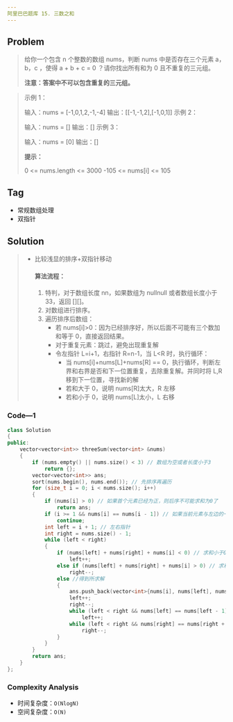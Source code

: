 ```yaml
---
阿里巴巴题库 15. 三数之和
---
```


## Problem

> 给你一个包含 n 个整数的数组 nums，判断 nums 中是否存在三个元素 a，b，c ，使得 a + b + c = 0 ？请你找出所有和为 0 且不重复的三元组。
>
> **注意：答案中不可以包含重复的三元组。**



> 示例 1：
>
> 输入：nums = [-1,0,1,2,-1,-4]
> 输出：[[-1,-1,2],[-1,0,1]]
> 示例 2：
> 
> 输入：nums = []
>输出：[]
> 示例 3：
>
> 输入：nums = [0]
> 输出：[]
> 
> **提示：**
> 
>0 <= nums.length <= 3000
> -105 <= nums[i] <= 105

## Tag

- 常规数组处理
- 双指针



## Solution

> - 比较浅显的排序+双指针移动
>
>   #### 算法流程：
>
>   1. 特判，对于数组长度 nn，如果数组为 nullnull 或者数组长度小于 33，返回 [][]。
>   2. 对数组进行排序。
>   3. 遍历排序后数组：
>      - 若 nums[i]>0：因为已经排序好，所以后面不可能有三个数加和等于 0，直接返回结果。
>      - 对于重复元素：跳过，避免出现重复解
>      - 令左指针 L=i+1，右指针 R=n-1，当 L<R 时，执行循环：
>        - 当 nums[i]+nums[L]+nums[R] == 0，执行循环，判断左界和右界是否和下一位置重复，去除重复解。并同时将 L,R 移到下一位置，寻找新的解
>        - 若和大于 0，说明 nums[R]太大，R 左移
>        - 若和小于 0，说明 nums[L]太小，L 右移
>
>   

### Code—1

```c++
class Solution
{
public:
    vector<vector<int>> threeSum(vector<int> &nums)
    {
        if (nums.empty() || nums.size() < 3) // 数组为空或者长度小于3
            return {};
        vector<vector<int>> ans;
        sort(nums.begin(), nums.end()); // 先排序再遍历
        for (size_t i = 0; i < nums.size(); i++)
        {
            if (nums[i] > 0) // 如果首个元素已经为正，则后序不可能求和为0了
                return ans;
            if (i >= 1 && nums[i] == nums[i - 1]) // 如果当前元素与左边的一样就跳过
                continue;
            int left = i + 1; // 左右指针
            int right = nums.size() - 1;
            while (left < right)
            {
                if (nums[left] + nums[right] + nums[i] < 0) // 求和小于0，需要增大nums[left]的值
                    left++;
                else if (nums[left] + nums[right] + nums[i] > 0) // 求和大于0，需要减小nums[right]的值
                    right--;
                else //得到所求解
                {
                    ans.push_back(vector<int>{nums[i], nums[left], nums[right]});
                    left++;
                    right--;
                    while (left < right && nums[left] == nums[left - 1]) //去重
                        left++;
                    while (left < right && nums[right] == nums[right + 1])
                        right--;
                }
            }
        }
        return ans;
    }
};
```

### Complexity Analysis

- 时间复杂度：`O(NlogN)`
- 空间复杂度：`O(N)`
